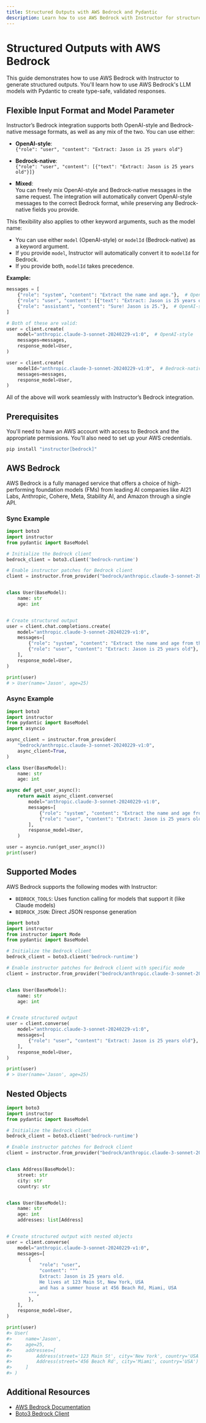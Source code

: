 ```yaml
---
title: Structured Outputs with AWS Bedrock and Pydantic
description: Learn how to use AWS Bedrock with Instructor for structured JSON outputs using Pydantic models. Create type-safe, validated responses from AWS Bedrock LLMs with Python.
---
```


# Structured Outputs with AWS Bedrock

This guide demonstrates how to use AWS Bedrock with Instructor to generate structured outputs. You'll learn how to use AWS Bedrock's LLM models with Pydantic to create type-safe, validated responses.

## Flexible Input Format and Model Parameter

Instructor’s Bedrock integration supports both OpenAI-style and Bedrock-native message formats, as well as any mix of the two. You can use either:

- **OpenAI-style**:  
  `{"role": "user", "content": "Extract: Jason is 25 years old"}`

- **Bedrock-native**:  
  `{"role": "user", "content": [{"text": "Extract: Jason is 25 years old"}]}`

- **Mixed**:  
  You can freely mix OpenAI-style and Bedrock-native messages in the same request. The integration will automatically convert OpenAI-style messages to the correct Bedrock format, while preserving any Bedrock-native fields you provide.

This flexibility also applies to other keyword arguments, such as the model name:

- You can use either `model` (OpenAI-style) or `modelId` (Bedrock-native) as a keyword argument.  
- If you provide `model`, Instructor will automatically convert it to `modelId` for Bedrock.
- If you provide both, `modelId` takes precedence.

**Example:**

```python
messages = [
    {"role": "system", "content": "Extract the name and age."},  # OpenAI-style
    {"role": "user", "content": [{"text": "Extract: Jason is 25 years old"}]},  # Bedrock-native
    {"role": "assistant", "content": "Sure! Jason is 25."},  # OpenAI-style
]

# Both of these are valid:
user = client.create(
    model="anthropic.claude-3-sonnet-20240229-v1:0",  # OpenAI-style
    messages=messages,
    response_model=User,
)

user = client.create(
    modelId="anthropic.claude-3-sonnet-20240229-v1:0",  # Bedrock-native
    messages=messages,
    response_model=User,
)
```

All of the above will work seamlessly with Instructor’s Bedrock integration.

## Prerequisites

You'll need to have an AWS account with access to Bedrock and the appropriate permissions. You'll also need to set up your AWS credentials.

```bash
pip install "instructor[bedrock]"
```

## AWS Bedrock

AWS Bedrock is a fully managed service that offers a choice of high-performing foundation models (FMs) from leading AI companies like AI21 Labs, Anthropic, Cohere, Meta, Stability AI, and Amazon through a single API.

### Sync Example

```python
import boto3
import instructor
from pydantic import BaseModel

# Initialize the Bedrock client
bedrock_client = boto3.client('bedrock-runtime')

# Enable instructor patches for Bedrock client
client = instructor.from_provider("bedrock/anthropic.claude-3-sonnet-20240229-v1:0")


class User(BaseModel):
    name: str
    age: int


# Create structured output
user = client.chat.completions.create(
    model="anthropic.claude-3-sonnet-20240229-v1:0",
    messages=[
        {"role": "system", "content": "Extract the name and age from the user's message."},
        {"role": "user", "content": "Extract: Jason is 25 years old"},
    ],
    response_model=User,
)

print(user)
# > User(name='Jason', age=25)
```

### Async Example

```python
import boto3
import instructor
from pydantic import BaseModel
import asyncio

async_client = instructor.from_provider(
    "bedrock/anthropic.claude-3-sonnet-20240229-v1:0",
    async_client=True,
)

class User(BaseModel):
    name: str
    age: int

async def get_user_async():
    return await async_client.converse(
        model="anthropic.claude-3-sonnet-20240229-v1:0",
        messages=[
            {"role": "system", "content": "Extract the name and age from the user's message."},
            {"role": "user", "content": "Extract: Jason is 25 years old"},
        ],
        response_model=User,
    )

user = asyncio.run(get_user_async())
print(user)
```

## Supported Modes

AWS Bedrock supports the following modes with Instructor:

- `BEDROCK_TOOLS`: Uses function calling for models that support it (like Claude models)
- `BEDROCK_JSON`: Direct JSON response generation

```python
import boto3
import instructor
from instructor import Mode
from pydantic import BaseModel

# Initialize the Bedrock client
bedrock_client = boto3.client('bedrock-runtime')

# Enable instructor patches for Bedrock client with specific mode
client = instructor.from_provider("bedrock/anthropic.claude-3-sonnet-20240229-v1:0")


class User(BaseModel):
    name: str
    age: int


# Create structured output
user = client.converse(
    model="anthropic.claude-3-sonnet-20240229-v1:0",
    messages=[
        {"role": "user", "content": "Extract: Jason is 25 years old"},
    ],
    response_model=User,
)

print(user)
# > User(name='Jason', age=25)
```

## Nested Objects

```python
import boto3
import instructor
from pydantic import BaseModel

# Initialize the Bedrock client
bedrock_client = boto3.client('bedrock-runtime')

# Enable instructor patches for Bedrock client
client = instructor.from_provider("bedrock/anthropic.claude-3-sonnet-20240229-v1:0")


class Address(BaseModel):
    street: str
    city: str
    country: str


class User(BaseModel):
    name: str
    age: int
    addresses: list[Address]


# Create structured output with nested objects
user = client.converse(
    model="anthropic.claude-3-sonnet-20240229-v1:0",
    messages=[
        {
            "role": "user",
            "content": """
            Extract: Jason is 25 years old.
            He lives at 123 Main St, New York, USA
            and has a summer house at 456 Beach Rd, Miami, USA
        """,
        },
    ],
    response_model=User,
)

print(user)
#> User(
#>     name='Jason',
#>     age=25,
#>     addresses=[
#>         Address(street='123 Main St', city='New York', country='USA'),
#>         Address(street='456 Beach Rd', city='Miami', country='USA')
#>     ]
#> )
```

## Additional Resources

- [AWS Bedrock Documentation](https://docs.aws.amazon.com/bedrock/)
- [Boto3 Bedrock Client](https://boto3.amazonaws.com/v1/documentation/api/latest/reference/services/bedrock.html)
